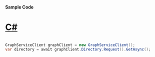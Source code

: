#### Sample Code
# [C#](#tab/Csharp)

```C#

GraphServiceClient graphClient = new GraphServiceClient();
var directory = await graphClient.Directory.Request().GetAsync();

```